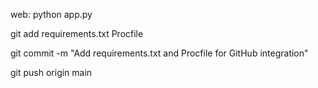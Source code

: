 web: python app.py




git add requirements.txt Procfile 

git commit -m "Add requirements.txt and Procfile for GitHub integration"


git push origin main
